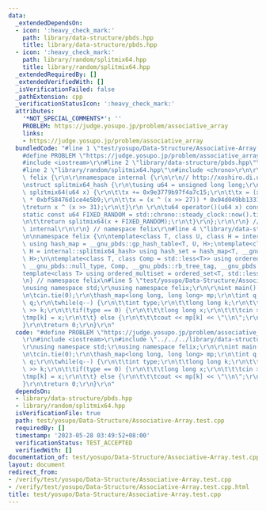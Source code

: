 ```yaml
---
data:
  _extendedDependsOn:
  - icon: ':heavy_check_mark:'
    path: library/data-structure/pbds.hpp
    title: library/data-structure/pbds.hpp
  - icon: ':heavy_check_mark:'
    path: library/random/splitmix64.hpp
    title: library/random/splitmix64.hpp
  _extendedRequiredBy: []
  _extendedVerifiedWith: []
  _isVerificationFailed: false
  _pathExtension: cpp
  _verificationStatusIcon: ':heavy_check_mark:'
  attributes:
    '*NOT_SPECIAL_COMMENTS*': ''
    PROBLEM: https://judge.yosupo.jp/problem/associative_array
    links:
    - https://judge.yosupo.jp/problem/associative_array
  bundledCode: "#line 1 \"test/yosupo/Data-Structure/Associative-Array.test.cpp\"\n\
    #define PROBLEM \"https://judge.yosupo.jp/problem/associative_array\"\r\n\r\n\
    #include <iostream>\r\n#line 2 \"library/data-structure/pbds.hpp\"\n#include <ext/pb_ds/assoc_container.hpp>\n\
    #line 2 \"library/random/splitmix64.hpp\"\n#include <chrono>\r\n\r\nnamespace\
    \ felix {\r\n\r\nnamespace internal {\r\n\r\n// http://xoshiro.di.unimi.it/splitmix64.c\r\
    \nstruct splitmix64_hash {\r\n\tusing u64 = unsigned long long;\r\n\tstatic u64\
    \ splitmix64(u64 x) {\r\n\t\tx += 0x9e3779b97f4a7c15;\r\n\t\tx = (x ^ (x >> 30))\
    \ * 0xbf58476d1ce4e5b9;\r\n\t\tx = (x ^ (x >> 27)) * 0x94d049bb133111eb;\r\n\t\
    \treturn x ^ (x >> 31);\r\n\t}\r\n \r\n\tu64 operator()(u64 x) const {\r\n\t\t\
    static const u64 FIXED_RANDOM = std::chrono::steady_clock::now().time_since_epoch().count();\r\
    \n\t\treturn splitmix64(x + FIXED_RANDOM);\r\n\t}\r\n};\r\n\r\n} // namespace\
    \ internal\r\n\r\n} // namespace felix\r\n#line 4 \"library/data-structure/pbds.hpp\"\
    \n\nnamespace felix {\n\ntemplate<class T, class U, class H = internal::splitmix64_hash>\
    \ using hash_map = __gnu_pbds::gp_hash_table<T, U, H>;\ntemplate<class T, class\
    \ H = internal::splitmix64_hash> using hash_set = hash_map<T, __gnu_pbds::null_type,\
    \ H>;\n\ntemplate<class T, class Comp = std::less<T>> using ordered_set = __gnu_pbds::tree<T,\
    \ __gnu_pbds::null_type, Comp, __gnu_pbds::rb_tree_tag, __gnu_pbds::tree_order_statistics_node_update>;\n\
    template<class T> using ordered_multiset = ordered_set<T, std::less_equal<T>>;\n\
    \n} // namespace felix\n#line 5 \"test/yosupo/Data-Structure/Associative-Array.test.cpp\"\
    \nusing namespace std;\r\nusing namespace felix;\r\n\r\nint main() {\r\n\tios::sync_with_stdio(false);\r\
    \n\tcin.tie(0);\r\n\thash_map<long long, long long> mp;\r\n\tint q;\r\n\tcin >>\
    \ q;\r\n\twhile(q--) {\r\n\t\tint type;\r\n\t\tlong long k;\r\n\t\tcin >> type\
    \ >> k;\r\n\t\tif(type == 0) {\r\n\t\t\tlong long x;\r\n\t\t\tcin >> x;\r\n\t\t\
    \tmp[k] = x;\r\n\t\t} else {\r\n\t\t\tcout << mp[k] << \"\\n\";\r\n\t\t}\r\n\t\
    }\r\n\treturn 0;\r\n}\r\n"
  code: "#define PROBLEM \"https://judge.yosupo.jp/problem/associative_array\"\r\n\
    \r\n#include <iostream>\r\n#include \"../../../library/data-structure/pbds.hpp\"\
    \r\nusing namespace std;\r\nusing namespace felix;\r\n\r\nint main() {\r\n\tios::sync_with_stdio(false);\r\
    \n\tcin.tie(0);\r\n\thash_map<long long, long long> mp;\r\n\tint q;\r\n\tcin >>\
    \ q;\r\n\twhile(q--) {\r\n\t\tint type;\r\n\t\tlong long k;\r\n\t\tcin >> type\
    \ >> k;\r\n\t\tif(type == 0) {\r\n\t\t\tlong long x;\r\n\t\t\tcin >> x;\r\n\t\t\
    \tmp[k] = x;\r\n\t\t} else {\r\n\t\t\tcout << mp[k] << \"\\n\";\r\n\t\t}\r\n\t\
    }\r\n\treturn 0;\r\n}\r\n"
  dependsOn:
  - library/data-structure/pbds.hpp
  - library/random/splitmix64.hpp
  isVerificationFile: true
  path: test/yosupo/Data-Structure/Associative-Array.test.cpp
  requiredBy: []
  timestamp: '2023-05-28 03:49:52+08:00'
  verificationStatus: TEST_ACCEPTED
  verifiedWith: []
documentation_of: test/yosupo/Data-Structure/Associative-Array.test.cpp
layout: document
redirect_from:
- /verify/test/yosupo/Data-Structure/Associative-Array.test.cpp
- /verify/test/yosupo/Data-Structure/Associative-Array.test.cpp.html
title: test/yosupo/Data-Structure/Associative-Array.test.cpp
---
```

